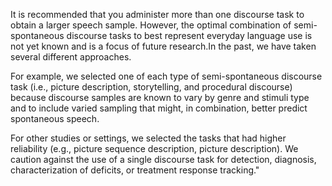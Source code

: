 It is recommended that you administer more than one discourse task to obtain a larger speech sample.
However, the optimal combination of semi-spontaneous discourse tasks to best represent everyday language
use is not yet known and is a focus of future research.In the past, we have taken several different approaches.

For example, we selected one of each type of semi-spontaneous discourse task (i.e., picture description,
storytelling, and procedural discourse) because discourse samples are known to vary by genre and stimuli type
and to include varied sampling that might, in combination, better predict spontaneous speech.

For other studies or settings, we selected the tasks that had higher reliability (e.g., picture
sequence description, picture description). We caution against the use of a single discourse task for
detection, diagnosis, characterization of deficits, or treatment response tracking."